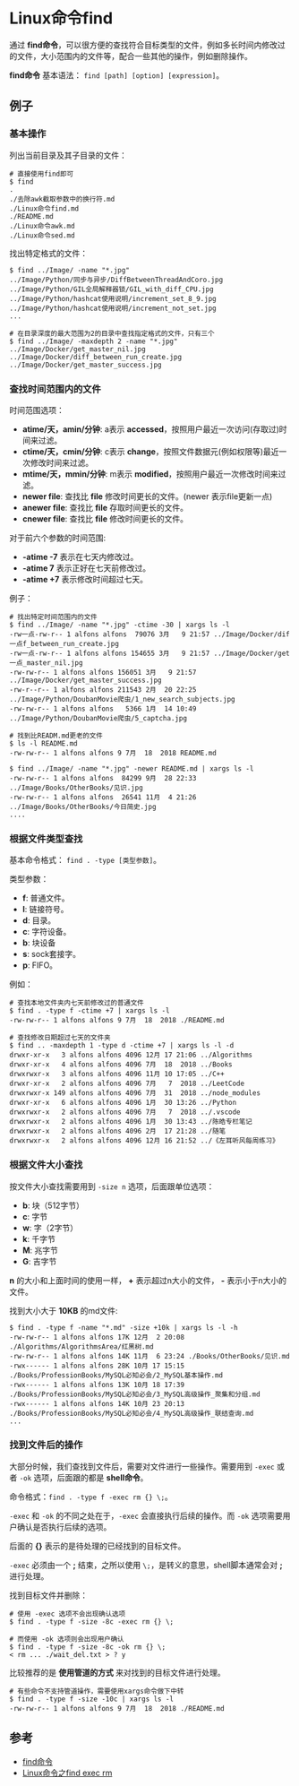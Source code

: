 # Linux命令find

通过 **find命令**，可以很方便的查找符合目标类型的文件，例如多长时间内修改过的文件，大小范围内的文件等，配合一些其他的操作，例如删除操作。

**find命令** 基本语法： `find [path] [option] [expression]`。

## 例子

### 基本操作

列出当前目录及其子目录的文件：

```shell
# 直接使用find即可
$ find
.
./去除awk截取参数中的换行符.md
./Linux命令find.md
./README.md
./Linux命令awk.md
./Linux命令sed.md
```

找出特定格式的文件：

```shell
$ find ../Image/ -name "*.jpg"
../Image/Python/同步与异步/DiffBetweenThreadAndCoro.jpg
../Image/Python/GIL全局解释器锁/GIL_with_diff_CPU.jpg
../Image/Python/hashcat使用说明/increment_set_8_9.jpg
../Image/Python/hashcat使用说明/increment_not_set.jpg
...

# 在目录深度的最大范围为2的目录中查找指定格式的文件，只有三个
$ find ../Image/ -maxdepth 2 -name "*.jpg" 
../Image/Docker/get_master_nil.jpg
../Image/Docker/diff_between_run_create.jpg
../Image/Docker/get_master_success.jpg
```

### 查找时间范围内的文件

时间范围选项：

- **atime/天，amin/分钟**: a表示 **accessed**，按照用户最近一次访问(存取过)时间来过滤。
- **ctime/天，cmin/分钟**: c表示 **change**，按照文件数据元(例如权限等)最近一次修改时间来过滤。
- **mtime/天，mmin/分钟**: m表示 **modified**，按照用户最近一次修改时间来过滤。
- **newer file**: 查找比 **file** 修改时间更长的文件。(newer 表示file更新一点)
- **anewer file**: 查找比 **file** 存取时间更长的文件。
- **cnewer file**: 查找比 **file** 修改时间更长的文件。

对于前六个参数的时间范围:

- **-atime -7** 表示在七天内修改过。
- **-atime 7** 表示正好在七天前修改过。
- **-atime +7** 表示修改时间超过七天。

例子：

```shell
# 找出特定时间范围内的文件
$ find ../Image/ -name "*.jpg" -ctime -30 | xargs ls -l
-rw一点-rw-r-- 1 alfons alfons  79076 3月   9 21:57 ../Image/Docker/dif一点f_between_run_create.jpg
-rw一点-rw-r-- 1 alfons alfons 154655 3月   9 21:57 ../Image/Docker/get一点_master_nil.jpg
-rw-rw-r-- 1 alfons alfons 156051 3月   9 21:57 ../Image/Docker/get_master_success.jpg
-rw-r--r-- 1 alfons alfons 211543 2月  20 22:25 ../Image/Python/DoubanMovie爬虫/1_new_search_subjects.jpg
-rw-rw-r-- 1 alfons alfons   5366 1月  14 10:49 ../Image/Python/DoubanMovie爬虫/5_captcha.jpg

# 找到比READM.md更老的文件
$ ls -l README.md 
-rw-rw-r-- 1 alfons alfons 9 7月  18  2018 README.md

$ find ../Image/ -name "*.jpg" -newer README.md | xargs ls -l
-rw-rw-r-- 1 alfons alfons  84299 9月  28 22:33 ../Image/Books/OtherBooks/见识.jpg
-rw-rw-r-- 1 alfons alfons  26541 11月  4 21:26 ../Image/Books/OtherBooks/今日简史.jpg
....
```

### 根据文件类型查找

基本命令格式： `find . -type [类型参数]`。

类型参数：

- **f**: 普通文件。
- **l**: 链接符号。
- **d**: 目录。
- **c**: 字符设备。
- **b**: 块设备
- **s**: sock套接字。
- **p**: FIFO。

例如：

```shell
# 查找本地文件夹内七天前修改过的普通文件
$ find . -type f -ctime +7 | xargs ls -l
-rw-rw-r-- 1 alfons alfons 9 7月  18  2018 ./README.md

# 查找修改日期超过七天的文件夹
$ find .. -maxdepth 1 -type d -ctime +7 | xargs ls -l -d
drwxr-xr-x   3 alfons alfons 4096 12月 17 21:06 ../Algorithms
drwxr-xr-x   4 alfons alfons 4096 7月  18  2018 ../Books
drwxrwxr-x   3 alfons alfons 4096 11月 10 17:05 ../C++
drwxr-xr-x   2 alfons alfons 4096 7月   7  2018 ../LeetCode
drwxrwxr-x 149 alfons alfons 4096 7月  31  2018 ../node_modules
drwxr-xr-x   6 alfons alfons 4096 1月  30 13:26 ../Python
drwxrwxr-x   2 alfons alfons 4096 7月   7  2018 ../.vscode
drwxrwxr-x   2 alfons alfons 4096 1月  30 13:43 ../陈皓专栏笔记
drwxrwxr-x   2 alfons alfons 4096 2月  17 21:28 ../随笔
drwxrwxr-x   2 alfons alfons 4096 12月 16 21:52 ../《左耳听风每周练习》
```

### 根据文件大小查找

按文件大小查找需要用到 `-size n` 选项，后面跟单位选项：

- **b**: 块（512字节）
- **c**: 字节
- **w**: 字（2字节）
- **k**: 千字节
- **M**: 兆字节
- **G**: 吉字节

**n** 的大小和上面时间的使用一样， **+** 表示超过n大小的文件， **-** 表示小于n大小的文件。

找到大小大于 **10KB** 的md文件:

```shell
$ find . -type f -name "*.md" -size +10k | xargs ls -l -h
-rw-rw-r-- 1 alfons alfons 17K 12月  2 20:08 ./Algorithms/AlgorithmsArea/红黑树.md
-rw-rw-r-- 1 alfons alfons 14K 11月  6 23:24 ./Books/OtherBooks/见识.md
-rwx------ 1 alfons alfons 28K 10月 17 15:15 ./Books/ProfessionBooks/MySQL必知必会/2_MySQL基本操作.md
-rwx------ 1 alfons alfons 13K 10月 18 17:39 ./Books/ProfessionBooks/MySQL必知必会/3_MySQL高级操作_聚集和分组.md
-rwx------ 1 alfons alfons 14K 10月 23 20:13 ./Books/ProfessionBooks/MySQL必知必会/4_MySQL高级操作_联结查询.md
...
```

### 找到文件后的操作

大部分时候，我们查找到文件后，需要对文件进行一些操作。需要用到 `-exec` 或者 `-ok` 选项，后面跟的都是 **shell命令**。

命令格式：`find . -type f -exec rm {} \;`。

`-exec` 和 `-ok` 的不同之处在于，`-exec` 会直接执行后续的操作。而 `-ok` 选项需要用户确认是否执行后续的选项。

后面的 **{}** 表示的是待处理的已经找到的目标文件。

`-exec` 必须由一个 **;** 结束，之所以使用 `\;`，是转义的意思，shell脚本通常会对 **;** 进行处理。

找到目标文件并删除：

```shell
# 使用 -exec 选项不会出现确认选项
$ find . -type f -size -8c -exec rm {} \;

# 而使用 -ok 选项则会出现用户确认
$ find . -type f -size -8c -ok rm {} \;
< rm ... ./wait_del.txt > ? y
```

比较推荐的是 **使用管道的方式** 来对找到的目标文件进行处理。

```shell
# 有些命令不支持管道操作，需要使用xargs命令做下中转
$ find . -type f -size -10c | xargs ls -l
-rw-rw-r-- 1 alfons alfons 9 7月  18  2018 ./README.md
```

## 参考

- [find命令](http://man.linuxde.net/find)
- [Linux命令之find exec rm](https://blog.csdn.net/u011334621/article/details/38063143)
